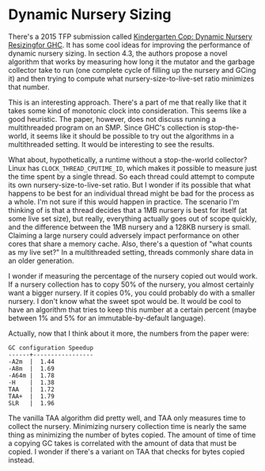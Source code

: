 # Dynamic Nursery Sizing

There's a 2015 TFP submission called
[Kindergarten Cop: Dynamic Nursery Resizingfor GHC](ftp://ftp-sop.inria.fr/indes/TFP15/TFP2015_submission_7.pdf).
It has some cool ideas for improving the performance of dynamic nursery
sizing. In section 4.3, the authors propose a novel algorithm that
works by measuring how long it the mutator and the garbage collector
take to run (one complete cycle of filling up the nursery and GCing it)
and then trying to compute what nursery-size-to-live-set ratio minimizes
that number.

This is an interesting approach. There's a part of me that really like
that it takes some kind of monotonic clock into consideration. This seems
like a good heuristic. The paper, however, does not discuss running a
multithreaded program on an SMP. Since GHC's collection is stop-the-world,
it seems like it should be possible to try out the algorithms in a
multithreaded setting. It would be interesting to see the results.

What about, hypothetically, a runtime without a stop-the-world collector?
Linux has `CLOCK_THREAD_CPUTIME_ID`, which makes it possible to measure
just the time spent by a single thread. So each thread could attempt to
compute its own nursery-size-to-live-set ratio. But I wonder if its
possible that what happens to be best for an individual thread might be
bad for the process as a whole. I'm not sure if this would happen in
practice. The scenario I'm thinking of is that a thread decides
that a 1MB nursery is best for itself (at some live set size), but really,
everything actually goes out of scope quickly, and the difference between
the 1MB nursery and a 128KB nursery is small. Claiming a large nursery
could adversely impact performance on other cores that share a memory
cache. Also, there's a question of "what counts as my live set?" In
a multithreaded setting, threads commonly share data in an older
generation.

I wonder if measuring the percentage of the nursery copied out would
work. If a nursery collection has to copy 50% of the nursery, you
almost certainly want a bigger nursery. If it copies 0%, you could
probably do with a smaller nursery. I don't know what the sweet
spot would be. It would be cool to have an algorithm that tries to
keep this number at a certain percent (maybe between 1% and 5%
for an immutable-by-default language). 

Actually, now that I think about it more, the numbers from the paper
were:

    GC configuration Speedup
    ------+-----------------
    -A2m  |  1.44
    -A8m  |  1.69
    -A64m |  1.78
    -H    |  1.38
    TAA   |  1.72
    TAA+  |  1.79
    SLR   |  1.96

The vanilla TAA algorithm did pretty well, and TAA only measures time
to collect the nursery. Minimizing nursery collection time is nearly
the same thing as minimizing the number of bytes copied. The amount
of time of time a copying GC takes is correlated with the amount of
data that must be copied. I wonder if there's a variant on TAA that
checks for bytes copied instead.

